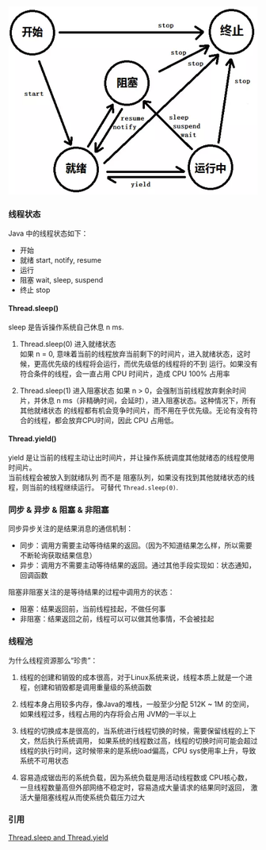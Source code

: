

![](/img/thread-state.webp)

### 线程状态

Java 中的线程状态如下：

* 开始 
* 就绪 start, notify, resume
* 运行 
* 阻塞 wait, sleep, suspend
* 终止 stop

#### Thread.sleep()

sleep 是告诉操作系统自己休息 n ms.

1. Thread.sleep(0) 进入就绪状态  
如果 n = 0, 意味着当前的线程放弃当前剩下的时间片，进入就绪状态，这时候，更高优先级的线程将会运行，而优先级低的线程将的不到
运行。如果没有符合条件的线程，会一直占用 CPU 时间片，造成 CPU 100% 占用率

2. Thread.sleep(1) 进入阻塞状态
如果 n > 0，会强制当前线程放弃剩余时间片，并休息 n ms（非精确时间，会延时），进入阻塞状态。这种情况下，所有其他就绪状态
的线程都有机会竞争时间片，而不用在乎优先级。无论有没有符合的线程，都会放弃CPU时间，因此 CPU 占用低。


#### Thread.yield()

yield 是让当前的线程主动让出时间片，并让操作系统调度其他就绪态的线程使用时间片。  
当前线程会被放入到就绪队列 而不是 阻塞队列，如果没有找到其他就绪状态的线程，则当前的线程继续运行。
可替代 `Thread.sleep(0)`.

### 同步 & 异步 & 阻塞 & 非阻塞

同步异步关注的是结果消息的通信机制：
* 同步：调用方需要主动等待结果的返回。（因为不知道结果怎么样，所以需要不断轮询获取结果信息）
* 异步：调用方不需要主动等待结果的返回。通过其他手段实现如：状态通知，回调函数

阻塞非阻塞关注的是等待结果的过程中调用方的状态：
* 阻塞：结果返回前，当前线程挂起，不做任何事
* 非阻塞：结果返回之前，线程可以可以做其他事情，不会被挂起



### 线程池

为什么线程资源那么“珍贵”：

1. 线程的创建和销毁的成本很高，对于Linux系统来说，线程本质上就是一个进程，创建和销毁都是调用重量级的系统函数

2. 线程本身占用较多内存，像Java的堆栈，一般至少分配 512K ~ 1M 的空间，如果线程过多，线程占用的内存将会占用 JVM的一半以上

3. 线程的切换成本是很高的，当系统进行线程切换的时候，需要保留线程的上下文，然后执行系统调用，
如果系统的线程数过高，线程的切换时间可能会超过线程的执行时间，这时候带来的是系统load偏高，CPU sys使用率上升，导致系统不可用状态

4. 容易造成锯齿形的系统负载，因为系统负载是用活动线程数或 CPU核心数，一旦线程数量高但外部网络不稳定时，容易造成大量请求的结果同时返回，
激活大量阻塞线程从而使系统负载压力过大
 

### 引用

[Thread.sleep and Thread.yield](https://www.jianshu.com/p/b65a7eba937d)
 